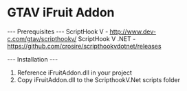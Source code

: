 # GTAV iFruit Addon

--- Prerequisites ---
ScriptHook V - http://www.dev-c.com/gtav/scripthookv/
ScriptHook V .NET - https://github.com/crosire/scripthookvdotnet/releases

--- Installation ---
1. Reference iFruitAddon.dll in your project
2. Copy iFruitAddon.dll to the ScripthookV.Net scripts folder
